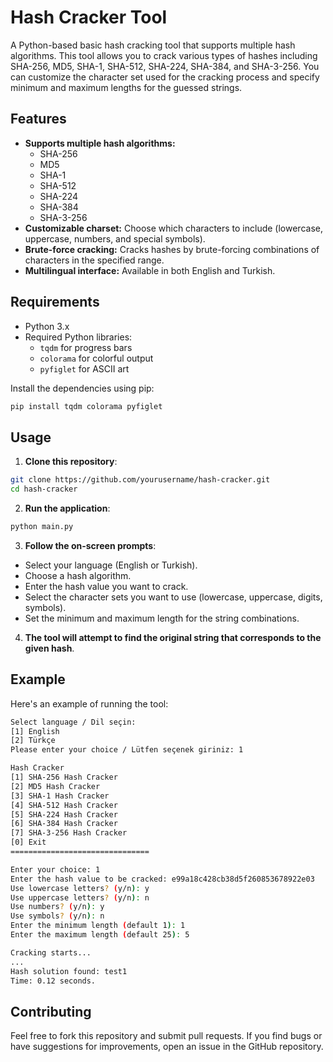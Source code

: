 # Hash Cracker Tool

A Python-based basic hash cracking tool that supports multiple hash algorithms. This tool allows you to crack various types of hashes including SHA-256, MD5, SHA-1, SHA-512, SHA-224, SHA-384, and SHA-3-256. You can customize the character set used for the cracking process and specify minimum and maximum lengths for the guessed strings.

## Features

- **Supports multiple hash algorithms:**
  - SHA-256
  - MD5
  - SHA-1
  - SHA-512
  - SHA-224
  - SHA-384
  - SHA-3-256
- **Customizable charset:** Choose which characters to include (lowercase, uppercase, numbers, and special symbols).
- **Brute-force cracking:** Cracks hashes by brute-forcing combinations of characters in the specified range.
- **Multilingual interface:** Available in both English and Turkish.

## Requirements

- Python 3.x
- Required Python libraries:
  - `tqdm` for progress bars
  - `colorama` for colorful output
  - `pyfiglet` for ASCII art

Install the dependencies using pip:

```bash
pip install tqdm colorama pyfiglet
```

## Usage
1. **Clone this repository**:
```bash
git clone https://github.com/yourusername/hash-cracker.git
cd hash-cracker
```
2. **Run the application**:
```bash
python main.py
```
3. **Follow the on-screen prompts**:
  - Select your language (English or Turkish).
  - Choose a hash algorithm.
  - Enter the hash value you want to crack.
  - Select the character sets you want to use (lowercase, uppercase, digits, symbols).
  - Set the minimum and maximum length for the string combinations.
4. **The tool will attempt to find the original string that corresponds to the given hash**.

## Example

Here's an example of running the tool:

```bash
Select language / Dil seçin:
[1] English
[2] Türkçe
Please enter your choice / Lütfen seçenek giriniz: 1

Hash Cracker
[1] SHA-256 Hash Cracker
[2] MD5 Hash Cracker
[3] SHA-1 Hash Cracker
[4] SHA-512 Hash Cracker
[5] SHA-224 Hash Cracker
[6] SHA-384 Hash Cracker
[7] SHA-3-256 Hash Cracker
[0] Exit
===============================

Enter your choice: 1
Enter the hash value to be cracked: e99a18c428cb38d5f260853678922e03
Use lowercase letters? (y/n): y
Use uppercase letters? (y/n): n
Use numbers? (y/n): y
Use symbols? (y/n): n
Enter the minimum length (default 1): 1
Enter the maximum length (default 25): 5

Cracking starts...
...
Hash solution found: test1
Time: 0.12 seconds.
```

## Contributing
Feel free to fork this repository and submit pull requests. If you find bugs or have suggestions for improvements, open an issue in the GitHub repository.





